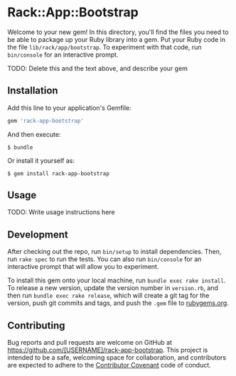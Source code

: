 # Rack::App::Bootstrap

Welcome to your new gem! In this directory, you'll find the files you need to be able to package up your Ruby library into a gem. Put your Ruby code in the file `lib/rack/app/bootstrap`. To experiment with that code, run `bin/console` for an interactive prompt.

TODO: Delete this and the text above, and describe your gem

## Installation

Add this line to your application's Gemfile:

```ruby
gem 'rack-app-bootstrap'
```

And then execute:

    $ bundle

Or install it yourself as:

    $ gem install rack-app-bootstrap

## Usage

TODO: Write usage instructions here

## Development

After checking out the repo, run `bin/setup` to install dependencies. Then, run `rake spec` to run the tests. You can also run `bin/console` for an interactive prompt that will allow you to experiment.

To install this gem onto your local machine, run `bundle exec rake install`. To release a new version, update the version number in `version.rb`, and then run `bundle exec rake release`, which will create a git tag for the version, push git commits and tags, and push the `.gem` file to [rubygems.org](https://rubygems.org).

## Contributing

Bug reports and pull requests are welcome on GitHub at https://github.com/[USERNAME]/rack-app-bootstrap. This project is intended to be a safe, welcoming space for collaboration, and contributors are expected to adhere to the [Contributor Covenant](http://contributor-covenant.org) code of conduct.

